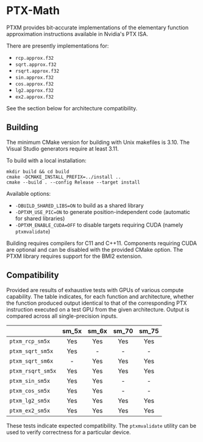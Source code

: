 # PTX-Math

PTXM provides bit-accurate implementations of the elementary function approximation instructions available in Nvidia's PTX ISA.

There are presently implementations for:

- `rcp.approx.f32`
- `sqrt.approx.f32`
- `rsqrt.approx.f32`
- `sin.approx.f32`
- `cos.approx.f32`
- `lg2.approx.f32`
- `ex2.approx.f32`

See the section below for architecture compatibility.

## Building

The minimum CMake version for building with Unix makefiles is 3.10. The Visual Studio generators require at least 3.11.

To build with a local installation:

    mkdir build && cd build
    cmake -DCMAKE_INSTALL_PREFIX=../install ..
    cmake --build . --config Release --target install

Available options:

- `-DBUILD_SHARED_LIBS=ON` to build as a shared library
- `-DPTXM_USE_PIC=ON` to generate position-independent code (automatic for shared libraries)
- `-DPTXM_ENABLE_CUDA=OFF` to disable targets requiring CUDA (namely `ptxmvalidate`)

Building requires compilers for C11 and C++11. Components requiring CUDA are optional and can be disabled with the provided CMake option. The PTXM library requires support for the BMI2 extension.

## Compatibility

Provided are results of exhaustive tests with GPUs of various compute capability. The table indicates, for each function and architecture, whether the function produced output identical to that of the corresponding PTX instruction executed on a test GPU from the given architecture. Output is compared across all single-precision inputs.

|                   | sm_5x | sm_6x | sm_70 | sm_75 |
| :---              | :---: | :---: | :---: | :---: |
| `ptxm_rcp_sm5x`   |  Yes  |  Yes  |  Yes  |  Yes  |
| `ptxm_sqrt_sm5x`  |  Yes  |   -   |   -   |   -   |
| `ptxm_sqrt_sm6x`  |   -   |  Yes  |  Yes  |  Yes  |
| `ptxm_rsqrt_sm5x` |  Yes  |  Yes  |  Yes  |  Yes  |
| `ptxm_sin_sm5x`   |  Yes  |  Yes  |   -   |   -   |
| `ptxm_cos_sm5x`   |  Yes  |  Yes  |   -   |   -   |
| `ptxm_lg2_sm5x`   |  Yes  |  Yes  |  Yes  |  Yes  |
| `ptxm_ex2_sm5x`   |  Yes  |  Yes  |  Yes  |  Yes  |

These tests indicate expected compatibility. The `ptxmvalidate` utility can be used to verify correctness for a particular device.
